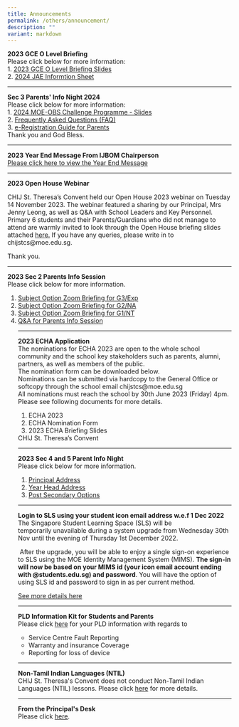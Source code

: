 ```yaml
---
title: Announcements
permalink: /others/announcement/
description: ""
variant: markdown
---
```

<!--<p><strong>Change of CCA Exercise 2023</strong>
<br>Dear Students,<br> 
Please take note of the submission deadline for the Change of CCA form is Tuesday 12th September. 
<br>Thank you and God Bless.<br>
<a href="/files/2023_change_of_cca_form_(as_of_15_aug).pdf">2023 Change of CCA form (As of 15 Aug)</a>
</p><hr>
<p></p>-->
<p><strong>2023 GCE O Level Briefing </strong><br>
	Please click below for more information:<br>
	1. <a href="/files/2024_MOE_OBS_Parent_Brief_Slides_10_Jan.pdf">2023 GCE O Level Briefing Slides</a><br>
	2. <a href="/files/2024_MOE_OBS_Parent_Brief_Slides_10_Jan.pdf">2024 JAE Informtion Sheet</a><br></p><hr>
	<p><strong>Sec 3 Parents' Info Night 2024 </strong><br>
	Please click below for more information:<br>
	1. <a href="/files/2024_MOE_OBS_Parent_Brief_Slides_10_Jan.pdf">2024 MOE-OBS Challenge Programme - Slides</a><br>
	2. <a href="/files/FAQ_for_Parents__5D4N_2024_MOE_OBS_.pdf">Frequently Asked Questions (FAQ)</a><br>
3. <a href="/files/eReg_Guide_for_Parents__5D4N_2024_MOC_.pdf">e-Registration Guide for Parents
</a><br>Thank you and God Bless.</p><hr>


<p><strong>2023 Year End Message From IJBOM Chairperson</strong><br>
<a href="/files/2023_Year_End_Message_from_IJBOM_Chairperson.pdf">Please click here to view the Year End Message</a></p><hr>
<p><strong>2023 Open House Webinar</strong></p><p>
CHIJ St. Theresa’s Convent held our Open House 2023 webinar on Tuesday 14 November 2023. The webinar featured a sharing by our Principal, Mrs Jenny Leong, as well as Q&amp;A with School Leaders and Key Personnel.<br> Primary 6 students and their Parents/Guardians who did not manage to attend are warmly invited to look through the Open House briefing slides attached <a href="/files/2023_Open_House_For_Sharing.pdf">here.</a> If you have any queries, please write in to chijstcs@moe.edu.sg. 

Thank you.
</p><hr><p></p><strong>2023 Sec 2 Parents Info Session</strong>
<br>Please click below for more information.<p></p><ol>
<li><a href="https://drive.google.com/file/d/1pOxVSk79rqPET87ASBL5rwPpb9j-S6O3/view?usp=sharing](https://drive.google.com/file/d/1pOxVSk79rqPET87ASBL5rwPpb9j-S6O3/view?usp=sharing)">Subject Option Zoom Briefing for G3/Exp</a></li>
<li><a href="https://drive.google.com/file/d/1BeSevSOEi5b2c0CK6JVUH5Rym7EFW1Mm/view?usp=sharing">Subject Option Zoom Briefing for G2/NA</a></li>
<li><a href="https://drive.google.com/file/d/1FyKl4g1YT9g-eZ-pjKxwWWlFX9sbfDC4/view?usp=sharing">Subject Option Zoom Briefing for G1/NT</a></li>
<li><a href="https://drive.google.com/file/d/1cmmPsIWJs5jsUNVs3P9sIj_UuoUaUDZY/view?usp=sharing">Q&amp;A for Parents Info Session</a></li>
<hr>
<p><strong>2023 ECHA Application</strong><br>The nominations for ECHA 2023 are open to the whole school community and the school key stakeholders such as parents, alumni, partners, as well as members of the public.<br>
The nomination form can be downloaded below.<br>
Nominations can be submitted via hardcopy to the General Office or softcopy through the school email chijstcs@moe.edu.sg<br>
All nominations must reach the school by 30th June 2023 (Friday) 4pm.
<br>Please see following documents for more details.</p>
<ol>
<li><!---<a href="https://drive.google.com/file/d/1vBeVO5y3vTnT7QAa3bKuP5P0rFaiwzl9/view?usp=share_link"-->  ECHA 2023</li>
<li><!---<a href="https://docs.google.com/document/d/17Pc4FDEyowQ1W7CKN-I13sAXlvx_eIUf/edit?usp=share_link&amp;ouid=115100829659052463291&amp;rtpof=true&amp;sd=true"-->  ECHA Nomination Form</li>
<li><!---<a href="https://drive.google.com/file/d/1SuYCthj1y0ZDFSJvZdyQ1z1X8WOmUpxn/view?usp=share_link"-->  2023 ECHA Briefing Slides
</li></ol>CHIJ St. Theresa’s Convent
<hr>
<p><strong>2023 Sec 4 and 5 Parent Info Night</strong><br>Please click below for more information.</p>
<ol>
<li><a href="https://drive.google.com/file/d/121n_v3sVjLK0ceewBuMBYIhT5DDK2mhn/view?usp=share_link">Principal Address</a></li>
<li><a href="https://drive.google.com/file/d/14k0J8ArAn0uPcTg7cZ9wUFwJj-w6QLqW/view?usp=share_link">Year Head Address</a></li>
<li><a href="https://drive.google.com/file/d/1EA1N5m6TUnQ4Z_WjwdovKwFhoQOix4OO/view?usp=share_link">Post Secondary Options</a></li>

</ol>
<hr>
<p><strong>Login to SLS using your student icon email address w.e.f 1 Dec 2022</strong><br>The Singapore Student Learning Space (SLS) will be temporarily&nbsp;unavailable&nbsp;during a system upgrade from Wednesday 30th Nov until the evening of Thursday 1st December 2022.</p>
<p>&nbsp;After the upgrade, you will be able to enjoy a single sign-on experience to SLS using the MOE Identity Management System (MIMS).&nbsp;<strong>The sign-in will now be based on your MIMS id (your icon email account ending with @students.edu.sg) and password</strong>. You will have the option of using SLS id and password to sign in as per current method.</p>
<p><a href="/files/ForStudentsParentsupdated%202%20Nov.pdf">See more details here</a></p>
<hr>
<p><strong>PLD Information Kit for Students and Parents</strong><br>Please click&nbsp;<a href="/files/Student%20Device%20Information%20Kit_CHIJ%20STC.pdf">here</a>&nbsp;for your PLD information with regards to</p>
<ul>
<li>Service Centre Fault Reporting</li>
<li>Warranty and insurance Coverage</li>
<li>Reporting for loss of device</li>
</ul>
<hr>
<p><strong>Non-Tamil Indian Languages (NTIL)</strong><br>CHIJ St. Theresa's Convent does not conduct Non-Tamil Indian Languages (NTIL) lessons. Please click&nbsp;<a href="/others/announcement/non-tamil-indian-languages-ntil">here</a>&nbsp;for more details.</p>
<hr>
<p><strong>From the Principal's Desk</strong><br>Please click&nbsp;<a href="/others/announcement/from-the-principals-desk">here</a>.</p><ol></ol></ol>